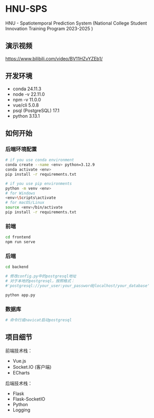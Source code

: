 # HNU-SPS
HNU - Spatiotemporal Prediction System (National College Student Innovation Training Program 2023-2025 )



## 演示视频

https://www.bilibili.com/video/BV11HZvYZEb1/



## 开发环境

- conda 24.11.3
- node -v 22.11.0
- npm -v 11.0.0
- vue/cli 5.0.8
- psql (PostgreSQL) 17.1
- python 3.13.1



## 如何开始

### 后端环境配置

```bash
# if you use conda environment
conda create --name <env> python=3.12.9
conda activate <env>
pip install -r requirements.txt

# if you use pip environments
python -m venv <env>
# for Windows
<env>\Scripts\activate
# for macOS/Linux
source <env>/bin/activate
pip install -r requirements.txt
```



### 前端

```bash
cd frontend
npm run serve
```



### 后端

```bash
cd backend

# 修改config.py中的postgresql地址
# 对于本地的postgresql，按照格式：
#'postgresql://your_user:your_password@localhost/your_database'

python app.py
```



### 数据库

```bash
# 命令行或navicat启动postgresql
```



## 项目细节

前端技术栈：

- Vue.js
- Socket.IO (客户端)
- ECharts

后端技术栈：

- Flask
- Flask-SocketIO
- Python
- Logging
